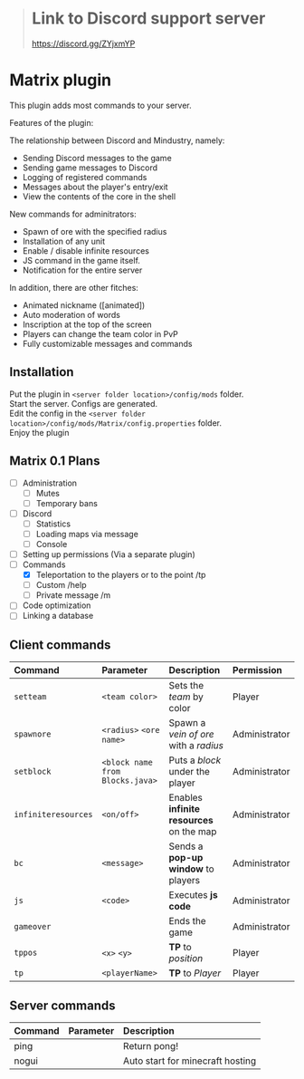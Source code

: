 > # Link to Discord support server
> https://discord.gg/ZYjxmYP

# Matrix plugin
This plugin adds most commands to your server.

Features of the plugin:<br>

The relationship between Discord and Mindustry, namely:
 - Sending Discord messages to the game
 - Sending game messages to Discord
 - Logging of registered commands
 - Messages about the player's entry/exit
 - View the contents of the core in the shell
 
New commands for adminitrators:
 - Spawn of ore with the specified radius
 - Installation of any unit
 - Enable / disable infinite resources
 - JS command in the game itself.
 - Notification for the entire server
 
In addition, there are other fitches:
 - Animated nickname ([animated])
 - Auto moderation of words
 - Inscription at the top of the screen
 - Players can change the team color in PvP
 - Fully customizable messages and commands

## Installation

Put the plugin in ``<server folder location>/config/mods`` folder.<br>
Start the server. Configs are generated.<br>
Edit the config in the ``<server folder location>/config/mods/Matrix/config.properties`` folder.<br>
Enjoy the plugin

## Matrix 0.1 Plans
- [ ] Administration
  - [ ] Mutes
  - [ ] Temporary bans
- [ ] Discord
  - [ ] Statistics
  - [ ] Loading maps via message
  - [ ] Console
- [ ] Setting up permissions (Via a separate plugin)
- [ ] Commands
  - [X] Teleportation to the players or to the point /tp
  - [ ] Custom /help
  - [ ] Private message /m
- [ ] Code optimization
- [ ] Linking a database

## Client commands

| Command | Parameter | Description | Permission
|:---|:---|:---|:--- |
| `setteam` | `<team color>` | Sets the *team* by color | Player |
| `spawnore` | `<radius>` `<ore name>` | Spawn a *vein of ore* with a *radius* | Administrator |
| `setblock` | `<block name from Blocks.java>` | Puts a *block* under the player | Administrator |
| `infiniteresources` | `<on/off>` | Enables **infinite resources** on the map | Administrator |
| `bc` | `<message>` | Sends a **pop-up window** to players | Administrator |
| `js` | `<code>` | Executes **js code** | Administrator |
| `gameover` |  | Ends the game | Administrator |
| `tppos` | `<x>` `<y>` | **TP** to *position* | Player |
| `tp` | `<playerName>` | **TP** to *Player* | Player |

## Server commands

| Command | Parameter | Description |
|:---|:---|:--- |
| ping |  | Return pong! |
| nogui |  | Auto start for minecraft hosting |
